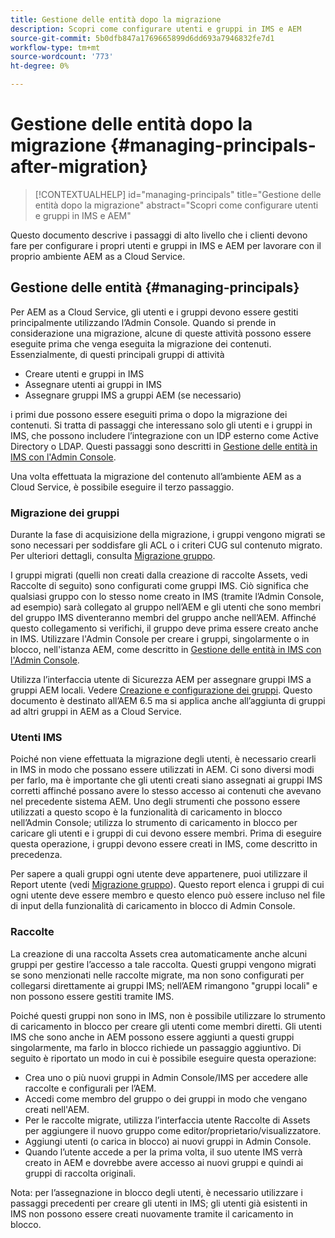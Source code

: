 ```yaml
---
title: Gestione delle entità dopo la migrazione
description: Scopri come configurare utenti e gruppi in IMS e AEM
source-git-commit: 5b0dfb847a1769665899d6dd693a7946832fe7d1
workflow-type: tm+mt
source-wordcount: '773'
ht-degree: 0%

---
```



# Gestione delle entità dopo la migrazione {#managing-principals-after-migration}

>[!CONTEXTUALHELP]
>id="managing-principals"
>title="Gestione delle entità dopo la migrazione"
>abstract="Scopri come configurare utenti e gruppi in IMS e AEM"

Questo documento descrive i passaggi di alto livello che i clienti devono fare per configurare i propri utenti e gruppi in IMS e AEM per lavorare con il proprio ambiente AEM as a Cloud Service.

## Gestione delle entità {#managing-principals}

Per AEM as a Cloud Service, gli utenti e i gruppi devono essere gestiti principalmente utilizzando l’Admin Console.  Quando si prende in considerazione una migrazione, alcune di queste attività possono essere eseguite prima che venga eseguita la migrazione dei contenuti.  Essenzialmente, di questi principali gruppi di attività

* Creare utenti e gruppi in IMS
* Assegnare utenti ai gruppi in IMS
* Assegnare gruppi IMS a gruppi AEM (se necessario)

i primi due possono essere eseguiti prima o dopo la migrazione dei contenuti.  Si tratta di passaggi che interessano solo gli utenti e i gruppi in IMS, che possono includere l’integrazione con un IDP esterno come Active Directory o LDAP.  Questi passaggi sono descritti in [Gestione delle entità in IMS con l&#39;Admin Console](/help/journey-migration/managing-principals.md).

Una volta effettuata la migrazione del contenuto all’ambiente AEM as a Cloud Service, è possibile eseguire il terzo passaggio.

### Migrazione dei gruppi

Durante la fase di acquisizione della migrazione, i gruppi vengono migrati se sono necessari per soddisfare gli ACL o i criteri CUG sul contenuto migrato.  Per ulteriori dettagli, consulta [Migrazione gruppo](/help/journey-migration/content-transfer-tool/using-content-transfer-tool/group-migration.md).

I gruppi migrati (quelli non creati dalla creazione di raccolte Assets, vedi Raccolte di seguito) sono configurati come gruppi IMS.  Ciò significa che qualsiasi gruppo con lo stesso nome creato in IMS (tramite l’Admin Console, ad esempio) sarà collegato al gruppo nell’AEM e gli utenti che sono membri del gruppo IMS diventeranno membri del gruppo anche nell’AEM.  Affinché questo collegamento si verifichi, il gruppo deve prima essere creato anche in IMS.  Utilizzare l&#39;Admin Console per creare i gruppi, singolarmente o in blocco, nell&#39;istanza AEM, come descritto in [Gestione delle entità in IMS con l&#39;Admin Console](/help/journey-migration/managing-principals.md).

Utilizza l’interfaccia utente di Sicurezza AEM per assegnare gruppi IMS a gruppi AEM locali.  Vedere [Creazione e configurazione dei gruppi](https://experienceleague.adobe.com/en/docs/experience-manager-65/content/forms/administrator-help/setup-organize-users/creating-configuring-groups#edit-a-group).  Questo documento è destinato all’AEM 6.5 ma si applica anche all’aggiunta di gruppi ad altri gruppi in AEM as a Cloud Service.

### Utenti IMS

Poiché non viene effettuata la migrazione degli utenti, è necessario crearli in IMS in modo che possano essere utilizzati in AEM.  Ci sono diversi modi per farlo, ma è importante che gli utenti creati siano assegnati ai gruppi IMS corretti affinché possano avere lo stesso accesso ai contenuti che avevano nel precedente sistema AEM.  Uno degli strumenti che possono essere utilizzati a questo scopo è la funzionalità di caricamento in blocco nell’Admin Console; utilizza lo strumento di caricamento in blocco per caricare gli utenti e i gruppi di cui devono essere membri.  Prima di eseguire questa operazione, i gruppi devono essere creati in IMS, come descritto in precedenza.

Per sapere a quali gruppi ogni utente deve appartenere, puoi utilizzare il Report utente (vedi [Migrazione gruppo](/help/journey-migration/content-transfer-tool/using-content-transfer-tool/group-migration.md)).  Questo report elenca i gruppi di cui ogni utente deve essere membro e questo elenco può essere incluso nel file di input della funzionalità di caricamento in blocco di Admin Console.

### Raccolte

La creazione di una raccolta Assets crea automaticamente anche alcuni gruppi per gestire l’accesso a tale raccolta.  Questi gruppi vengono migrati se sono menzionati nelle raccolte migrate, ma non sono configurati per collegarsi direttamente ai gruppi IMS; nell’AEM rimangono &quot;gruppi locali&quot; e non possono essere gestiti tramite IMS.

Poiché questi gruppi non sono in IMS, non è possibile utilizzare lo strumento di caricamento in blocco per creare gli utenti come membri diretti.  Gli utenti IMS che sono anche in AEM possono essere aggiunti a questi gruppi singolarmente, ma farlo in blocco richiede un passaggio aggiuntivo.  Di seguito è riportato un modo in cui è possibile eseguire questa operazione:
* Crea uno o più nuovi gruppi in Admin Console/IMS per accedere alle raccolte e configurali per l’AEM.
* Accedi come membro del gruppo o dei gruppi in modo che vengano creati nell&#39;AEM.
* Per le raccolte migrate, utilizza l’interfaccia utente Raccolte di Assets per aggiungere il nuovo gruppo come editor/proprietario/visualizzatore.
* Aggiungi utenti (o carica in blocco) ai nuovi gruppi in Admin Console.
* Quando l’utente accede a per la prima volta, il suo utente IMS verrà creato in AEM e dovrebbe avere accesso ai nuovi gruppi e quindi ai gruppi di raccolta originali.

Nota: per l’assegnazione in blocco degli utenti, è necessario utilizzare i passaggi precedenti per creare gli utenti in IMS; gli utenti già esistenti in IMS non possono essere creati nuovamente tramite il caricamento in blocco.


